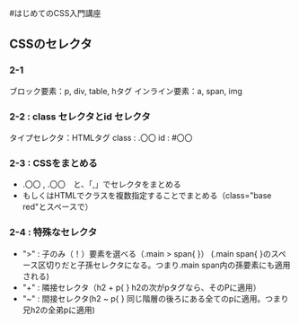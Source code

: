 #はじめてのCSS入門講座

## CSSのセレクタ
### 2-1
ブロック要素：p, div, table, hタグ
インライン要素：a, span, img

### 2-2 : class セレクタとid セレクタ
タイプセレクタ：HTMLタグ
class : .〇〇
id : #〇〇

### 2-3 : CSSをまとめる
- .〇〇 , .〇〇　と、「,」でセレクタをまとめる
- もしくはHTMLでクラスを複数指定することでまとめる（class="base red"とスペースで）

### 2-4 : 特殊なセレクタ
- ">" : 子のみ（！）要素を選べる（.main > span{ }） (.main span{ }のスペース区切りだと子孫セレクタになる。つまり.main span内の孫要素にも適用される)
- "+" : 隣接セレクタ（h2 + p{ } h2の次がpタグなら、そのPに適用）
- "~" : 間接セレクタ(h2 ~ p{ } 同じ階層の後ろにある全てのpに適用。つまり兄h2の全弟pに適用)